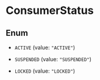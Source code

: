 

# ConsumerStatus

## Enum


* `ACTIVE` (value: `"ACTIVE"`)

* `SUSPENDED` (value: `"SUSPENDED"`)

* `LOCKED` (value: `"LOCKED"`)




